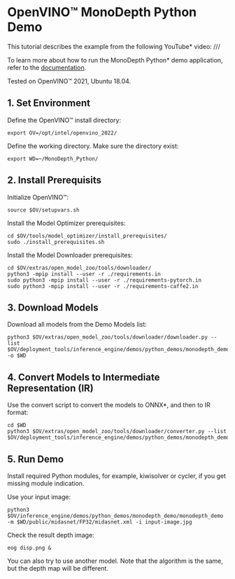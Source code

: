 #  OpenVINO™ MonoDepth Python Demo

This tutorial describes the example from the following YouTube* video:
///

To learn more about how to run the MonoDepth Python* demo application, refer to the [documentation](https://docs.openvinotoolkit.org/latest/omz_demos_monodepth_demothon.html).

Tested on OpenVINO™ 2021, Ubuntu 18.04.

## 1. Set Environment

Define the OpenVINO™ install directory:
```
export OV=/opt/intel/openvino_2022/
```
Define the working directory. Make sure the directory exist:
```
export WD=~/MonoDepth_Python/
```

## 2. Install Prerequisits

Initialize OpenVINO™:
```
source $OV/setupvars.sh
```

Install the Model Optimizer prerequisites:
```
cd $OV/tools/model_optimizer/install_prerequisites/
sudo ./install_prerequisites.sh
```

Install the Model Downloader prerequisites:

```
cd $OV/extras/open_model_zoo/tools/downloader/
python3 -mpip install --user -r ./requirements.in
sudo python3 -mpip install --user -r ./requirements-pytorch.in
sudo python3 -mpip install --user -r ./requirements-caffe2.in
```

## 3. Download Models

Download all models from the Demo Models list:
```
python3 $OV/extras/open_model_zoo/tools/downloader/downloader.py --list $OV/deployment_tools/inference_engine/demos/python_demos/monodepth_demo/models.lst -o $WD
```

## 4. Convert Models to Intermediate Representation (IR)

Use the convert script to convert the models to ONNX*, and then to IR format:
```
cd $WD
python3 $OV/extras/open_model_zoo/tools/downloader/converter.py --list $OV/deployment_tools/inference_engine/demos/python_demos/monodepth_demo/models.lst
```

## 5. Run Demo

Install required Python modules, for example, kiwisolver or cycler, if you get missing module indication.

Use your input image:
```
python3 $OV/inference_engine/demos/python_demos/monodepth_demo/monodepth_demo -m $WD/public/midasnet/FP32/midasnet.xml -i input-image.jpg
```
Check the result depth image:
```
eog disp.png &
```
You can also try to use another model. Note that the algorithm is the same, but the depth map will be different. 
